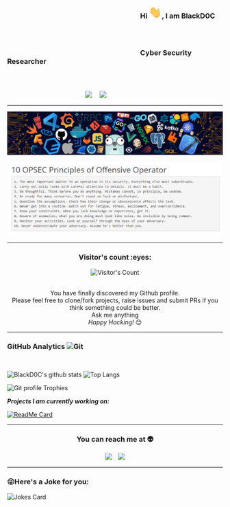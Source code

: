 
### &emsp;&emsp;&emsp;&emsp;&emsp;&emsp;&emsp;&emsp;&emsp;&emsp;&emsp;&emsp;&emsp;&emsp;&emsp;&emsp;&emsp;&emsp;&emsp;Hi <img src="https://raw.githubusercontent.com/ABSphreak/ABSphreak/master/gifs/Hi.gif" width="30px">, I am BlackD0C 
### &emsp;&emsp;&emsp;&emsp;&emsp;&emsp;&emsp;&emsp;&emsp;&emsp;&emsp;&emsp;&emsp;&emsp;


### &emsp;&emsp;&emsp;&emsp;&emsp;&emsp;&emsp;&emsp;&emsp;&emsp;&emsp;&emsp;&emsp;&emsp;&emsp;&emsp;&emsp;&emsp;&emsp;Cyber Security Researcher
### &emsp;&emsp;&emsp;&emsp;&emsp;&emsp;&emsp;&emsp;&emsp;&emsp;&emsp;&emsp;&emsp;&emsp;

&emsp;&emsp;&emsp;&emsp;&emsp;&emsp;&emsp;&emsp;&emsp;&emsp;&emsp;&emsp;&emsp;![](https://img.shields.io/badge/Focus-Containers_&_Microservices%20Security-brightgreen) &emsp;![](https://img.shields.io/badge/Favorite_Languages-PowerShell%20%26%20Python-brightgreen) 

---
![](https://github.com/BlackD0C/BlackD0C/blob/main/header.png)

![](https://github.com/BlackD0C/BlackD0C/blob/main/10.png)
*** 
<div align="center">
	<h3 align="center">Visitor's count :eyes:</h3>
<p align="center"><img src="https://profile-counter.glitch.me/{AnhellO}/count.svg" alt="Visitor's Count" /></p> 
<br>
You have finally discovered my Github profile. <br>
Please feel free to clone/fork projects, raise issues and submit PRs if you think something could be better. <br>
Ask me anything <br>
<i>Happy Hacking!</i> 😊

</div>

***
###  GitHub Analytics <img src="https://media.giphy.com/media/TEnXkcsHrP4YedChhA/giphy.gif" width="77px" alt="Git"/>
<br>

![BlackD0C's github stats](https://github-readme-stats.vercel.app/api/top-langs?username=BlackD0C&show_icons=true&locale=en&layout=compact&theme=chartreuse-dark)
![Top Langs](https://github-readme-stats.vercel.app/api?username=BlackD0C&show_icons=true&locale=en&theme=chartreuse-dark)

![Git profile Trophies](https://github-profile-trophy.vercel.app/?username=BlackD0C&theme=onedark)

***Projects I am currently working on:***

[![ReadMe Card](https://github-readme-stats.vercel.app/api/pin/?username=BlackD0C&repo=Skillz)](https://github.com/BlackD0C/Skillz) 

***

### <center>You can reach me at :alien: </center>

<center><code><a href="https://twitter.com/_BlackD0C_"><img width="15%" src="https://www.vectorlogo.zone/logos/twitter/twitter-ar21.svg"></a></code>&emsp;<code><a href="https://github.com/BlackD0C/BlackD0C/issues/new"><img width="15%" src="https://www.vectorlogo.zone/logos/github/github-ar21.svg"></a></code></center>

***

### 😜Here's a Joke for you:
<img src="https://readme-jokes.vercel.app/api" alt="Jokes Card" />
